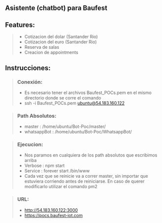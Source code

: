 <Inserte nombre>

## Asistente (chatbot) para Baufest

## Features:
>- Cotizacion del dolar (Santander Rio)
>- Cotizacion del euro (Santander Rio)
>- Reserva de salas
>- Creacion de appointments

## Instrucciones:
>
> ### Conexión:
>- Es necesario tener el archivos Baufest_POCs.pem en el mismo directorio donde se corre el comando
>- ssh -i Baufest_POCs.pem ubuntu@54.183.160.122

>### Path Absolutos:
>- master : /home/ubuntu/Bot-Poc/master/
>- whatsappBot : /home/ubuntu/Bot-Poc/WhatsappBot/

>### Ejecucion:
>- Nos paramos en cualquiera de los path absolutos que escribimos arriba
>- Verbose : npm start
>- Service : forever start /bin/www
>- Cada vez que se reinicie va a correr master, sin importar que estuviera corriendo antes de reiniciarse. En caso de querer modificarlo utilizar el comando pm2

>### URL:
>- http://54.183.160.122:3000
>- https://pocs.baufest-iot.com